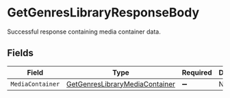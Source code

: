 # GetGenresLibraryResponseBody

Successful response containing media container data.


## Fields

| Field                                                                                     | Type                                                                                      | Required                                                                                  | Description                                                                               |
| ----------------------------------------------------------------------------------------- | ----------------------------------------------------------------------------------------- | ----------------------------------------------------------------------------------------- | ----------------------------------------------------------------------------------------- |
| `MediaContainer`                                                                          | [GetGenresLibraryMediaContainer](../../Models/Requests/GetGenresLibraryMediaContainer.md) | :heavy_minus_sign:                                                                        | N/A                                                                                       |